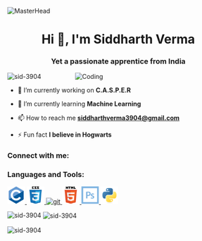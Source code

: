 ![MasterHead](https://visme.co/blog/wp-content/uploads/2020/03/animation-software-header-wide.gif)
<h1 align="center">Hi 👋, I'm Siddharth Verma</h1>
<h3 align="center">Yet a passionate apprentice from India</h3>
<img  align="right" alt="Coding" width="350" src="https://i.pinimg.com/originals/e8/f4/53/e8f453469a3ec97ecd354df465d73913.gif">

<p align="left"> <img src="https://komarev.com/ghpvc/?username=sid-3904&label=Profile%20views&color=0e75b6&style=flat" alt="sid-3904" /> </p>

- 🔭 I’m currently working on **C.A.S.P.E.R**

- 🌱 I’m currently learning **Machine Learning**

- 📫 How to reach me **siddharthverma3904@gmail.com**

- ⚡ Fun fact **I believe in Hogwarts**

<h3 align="left">Connect with me:</h3>
<p align="left">
</p>

<h3 align="left">Languages and Tools:</h3>
<p align="left"> <a href="https://www.cprogramming.com/" target="_blank" rel="noreferrer"> <img src="https://raw.githubusercontent.com/devicons/devicon/master/icons/c/c-original.svg" alt="c" width="40" height="40"/> </a> <a href="https://www.w3schools.com/css/" target="_blank" rel="noreferrer"> <img src="https://raw.githubusercontent.com/devicons/devicon/master/icons/css3/css3-original-wordmark.svg" alt="css3" width="40" height="40"/> </a> <a href="https://git-scm.com/" target="_blank" rel="noreferrer"> <img src="https://www.vectorlogo.zone/logos/git-scm/git-scm-icon.svg" alt="git" width="40" height="40"/> </a> <a href="https://www.w3.org/html/" target="_blank" rel="noreferrer"> <img src="https://raw.githubusercontent.com/devicons/devicon/master/icons/html5/html5-original-wordmark.svg" alt="html5" width="40" height="40"/> </a> <a href="https://www.photoshop.com/en" target="_blank" rel="noreferrer"> <img src="https://raw.githubusercontent.com/devicons/devicon/master/icons/photoshop/photoshop-line.svg" alt="photoshop" width="40" height="40"/> </a> <a href="https://www.python.org" target="_blank" rel="noreferrer"> <img src="https://raw.githubusercontent.com/devicons/devicon/master/icons/python/python-original.svg" alt="python" width="40" height="40"/> </a> </p>

<p><img align="left" src="https://github-readme-stats.vercel.app/api/top-langs?username=sid-3904&show_icons=true&locale=en&layout=compact" alt="sid-3904" /></p>

<p>&nbsp;<img align="center" src="https://github-readme-stats.vercel.app/api?username=sid-3904&show_icons=true&locale=en" alt="sid-3904" /></p>

<p><img align="center" src="https://github-readme-streak-stats.herokuapp.com/?user=sid-3904&" alt="sid-3904" /></p>
